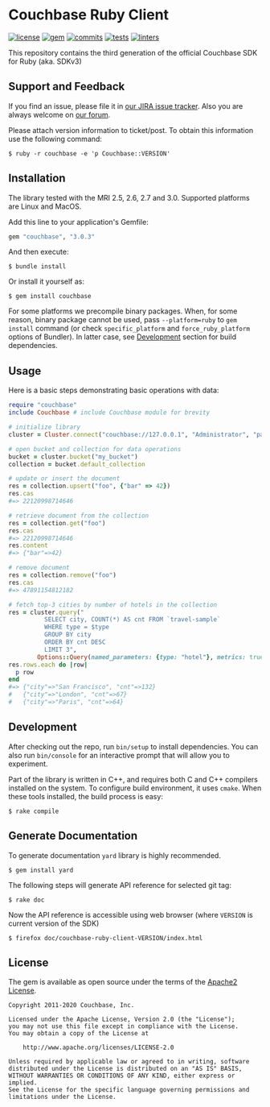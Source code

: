 # Couchbase Ruby Client

[![license](https://img.shields.io/github/license/couchbase/couchbase-ruby-client?color=brightgreen)](https://opensource.org/licenses/Apache-2.0)
[![gem](https://img.shields.io/gem/v/couchbase?color=brightgreen)](https://rubygems.org/gems/couchbase)
[![commits](https://img.shields.io/github/commits-since/couchbase/couchbase-ruby-client/latest?color=brightgreen)](https://github.com/couchbase/couchbase-ruby-client/commits/master)
[![tests](https://img.shields.io/github/workflow/status/couchbase/couchbase-ruby-client/tests?label=tests)](https://github.com/couchbase/couchbase-ruby-client/actions?query=workflow%3Atests)
[![linters](https://img.shields.io/github/workflow/status/couchbase/couchbase-ruby-client/linters?label=linters)](https://github.com/couchbase/couchbase-ruby-client/actions?query=workflow%3Alinters)

This repository contains the third generation of the official Couchbase SDK for Ruby (aka. SDKv3)

## Support and Feedback

If you find an issue, please file it in [our JIRA issue tracker](https://couchbase.com/issues/browse/RCBC). Also you are
always welcome on [our forum](https://forums.couchbase.com/c/ruby-sdk).

Please attach version information to ticket/post. To obtain this information use the following command:

    $ ruby -r couchbase -e 'p Couchbase::VERSION'

## Installation

The library tested with the MRI 2.5, 2.6, 2.7 and 3.0. Supported platforms are Linux and MacOS.

Add this line to your application's Gemfile:

```ruby
gem "couchbase", "3.0.3"
```

And then execute:

    $ bundle install

Or install it yourself as:

    $ gem install couchbase

For some platforms we precompile binary packages. When, for some reason, binary package cannot be used, pass
`--platform=ruby` to `gem install` command (or check `specific_platform` and `force_ruby_platform` options of Bundler).
In latter case, see [Development](#development) section for build dependencies.

## Usage

Here is a basic steps demonstrating basic operations with data:

```ruby
require "couchbase"
include Couchbase # include Couchbase module for brevity

# initialize library
cluster = Cluster.connect("couchbase://127.0.0.1", "Administrator", "password")

# open bucket and collection for data operations
bucket = cluster.bucket("my_bucket")
collection = bucket.default_collection

# update or insert the document
res = collection.upsert("foo", {"bar" => 42})
res.cas
#=> 22120998714646

# retrieve document from the collection
res = collection.get("foo")
res.cas
#=> 22120998714646
res.content
#=> {"bar"=>42}

# remove document
res = collection.remove("foo")
res.cas
#=> 47891154812182

# fetch top-3 cities by number of hotels in the collection
res = cluster.query("
          SELECT city, COUNT(*) AS cnt FROM `travel-sample`
          WHERE type = $type
          GROUP BY city
          ORDER BY cnt DESC
          LIMIT 3",
        Options::Query(named_parameters: {type: "hotel"}, metrics: true))
res.rows.each do |row|
  p row
end
#=> {"city"=>"San Francisco", "cnt"=>132}
#   {"city"=>"London", "cnt"=>67}
#   {"city"=>"Paris", "cnt"=>64}
```

## Development

After checking out the repo, run `bin/setup` to install dependencies. You can also run `bin/console` for an interactive
prompt that will allow you to experiment.

Part of the library is written in C++, and requires both C and C++ compilers installed on the system. To configure build
environment, it uses `cmake`. When these tools installed, the build process is easy:

    $ rake compile

## Generate Documentation

To generate documentation `yard` library is highly recommended.

    $ gem install yard

The following steps will generate API reference for selected git tag:

    $ rake doc

Now the API reference is accessible using web browser (where `VERSION` is current version of the SDK)

    $ firefox doc/couchbase-ruby-client-VERSION/index.html

## License

The gem is available as open source under the terms of the [Apache2 License](https://opensource.org/licenses/Apache-2.0).

    Copyright 2011-2020 Couchbase, Inc.

    Licensed under the Apache License, Version 2.0 (the "License");
    you may not use this file except in compliance with the License.
    You may obtain a copy of the License at

        http://www.apache.org/licenses/LICENSE-2.0

    Unless required by applicable law or agreed to in writing, software
    distributed under the License is distributed on an "AS IS" BASIS,
    WITHOUT WARRANTIES OR CONDITIONS OF ANY KIND, either express or implied.
    See the License for the specific language governing permissions and
    limitations under the License.
